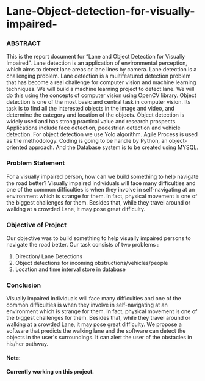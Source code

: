 # Lane-Object-detection-for-visually-impaired-
<h3>ABSTRACT</h3>

This is the report document for “Lane and Object Detection for Visually Impaired”.
Lane detection is an application of environmental perception, which aims to detect lane areas or lane lines by camera. Lane detection is a challenging problem. Lane detection is a multifeatured detection problem that has become a real challenge for computer vision and machine learning techniques. We will build a machine learning project to detect lane. We will do this using the concepts of computer vision using OpenCV library.
Object detection is one of the most basic and central task in computer vision. Its task is to find all the interested objects in the image and video, and determine the category and location of the objects. Object detection is widely used and has strong practical value and research prospects. Applications include face detection, pedestrian detection and vehicle detection. For object detection we use Yolo algorithm.
Agile Process is used as the methodology.
Coding is going to be handle by Python, an object-oriented approach. And the Database system is to be created using MYSQL.

<h3>Problem Statement</h3>

For a visually impaired person, how can we build something to help navigate the road better?
Visually impaired individuals will face many difficulties and one of the common difficulties is when they involve in self-navigating at an environment which is strange for them. In fact, physical movement is one of the biggest challenges for them. Besides that, while they travel around or walking at a crowded Lane, it may pose great difficulty.


<h3>Objective of Project</h3>

Our objective was to build something to help visually impaired persons to navigate the road better. Our task consists of two problems :
1. Direction/ Lane Detections
2. Object detections for incoming obstructions/vehicles/people
3. Location and time interval store in database
<h3>Conclusion</h3>
Visually impaired individuals will face many difficulties and one of the common difficulties is when they involve in self-navigating at an environment which is strange for them. In fact, physical movement is one of the biggest challenges for them. Besides that, while they travel around or walking at a crowded Lane, it may pose great difficulty. We propose a software that predicts the walking lane and the software can detect the objects in the user's surroundings. It can alert the user of the obstacles in his/her pathway.


<B><h4>Note:</h4>Currently working on this project.</b>
